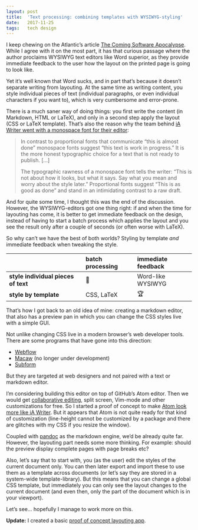 ```yaml
---
layout: post
title:  'Text processing: combining templates with WYSIWYG-styling'
date:   2017-11-25
tags:   tech design
---
```


I keep chewing on the Atlantic’s article [The Coming Software Apocalypse](https://www.theatlantic.com/technology/archive/2017/09/saving-the-world-from-code/540393/). While I agree with it on the most part, it has that curious passage where the author proclaims WYSIWYG text editors like Word superior, as they provide immediate feedback to the user how the layout on the printed page is going to look like.

Yet it’s well known that Word sucks, and in part that’s because it doesn’t separate writing from layouting. At the same time as writing content, you style individual pieces of text (individual paragraphs, or even individual characters if you want to), which is very cumbersome and error-prone.

There is a much saner way of doing things: you first write the content (in Markdown, HTML or LaTeX), and only in a second step apply the layout (CSS or LaTeX template). That’s also the reason why the team behind [iA Writer went with a monospace font for their editor](https://ia.net/topics/in-search-of-the-perfect-writing-font/):

> In contrast to proportional fonts that communicate “this is almost done” monospace fonts suggest “this text is work in progress.” It is the more honest typographic choice for a text that is not ready to publish. [...]
> 
> The typographic rawness of a monospace font tells the writer: “This is not about how it looks, but what it says. Say what you mean and worry about the style later.” Proportional fonts suggest “This is as good as done” and stand in an intimidating contrast to a raw draft.

And for quite some time, I thought this was the end of the discussion. However, the WYSIWYG-editors got one thing right: if and when the time for layouting has come, it is better to get immediate feedback on the design, instead of having to start a batch process which applies the layout and you see the result only after a couple of seconds (or often worse with LaTeX).

So why can’t we have the best of both worlds? Styling by template _and_ immediate feedback when tweaking the style.


|                      | batch processing | immediate feedback |
|:---------------------|:-----------------|:-------------------|
| **style individual pieces of text** | 💩 | Word-like WYSIWYG |
| **style by template**               | CSS, LaTeX   |   🏆    |

That’s how I got back to an old idea of mine: creating a markdown editor, that also has a preview pan in which you can change the CSS styles live with a simple GUI.

Not unlike changing CSS live in a modern browser’s web developer tools. There are some programs that have gone into this direction:

- [Webflow](https://webflow.com/)
- [Macaw](http://macaw.co/) (no longer under development)
- [Subform](https://subformapp.com/)

But they are targeted at web designers and not paired with a text or markdown editor.

I’m considering building this editor on top of GitHub’s Atom editor. Then we would get [collaborative editing](https://blog.atom.io/2017/11/15/code-together-in-real-time-with-teletype-for-atom.html), split screen, Vim-mode and other customizations for free. So I started a proof of concept to make [Atom look more like iA Writer](https://github.com/mb21/atom-markdown-editor-simple-style). But it appears that Atom is not quite ready for that kind of customization (line-height cannot be customized by a package and there are glitches with my CSS if you resize the window).

Coupled with [pandoc](http://pandoc.org/) as the markdown engine, we’d be already quite far. However, the layouting part needs some more thinking. For example: should the preview display complete pages with page breaks etc?

Also, let’s say that to start with, you (as the user) edit the styles of the current document only. You can then later export and import these to use them as a template across documents (or let’s say they are stored in a system-wide template-library). But this means that you can change a global CSS template, but immediately you can only see the layout changes to the current document (and even then, only the part of the document which is in your viewport).

Let’s see… hopefully I manage to work more on this.

**Update:** I created a basic [proof of concept layouting app](https://mb21.github.io/GUI-CSS-Editor).
